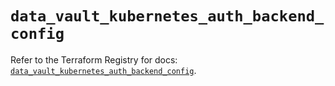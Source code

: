 # `data_vault_kubernetes_auth_backend_config`

Refer to the Terraform Registry for docs: [`data_vault_kubernetes_auth_backend_config`](https://registry.terraform.io/providers/hashicorp/vault/5.2.1/docs/data-sources/kubernetes_auth_backend_config).
